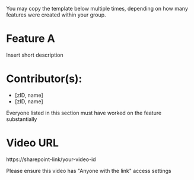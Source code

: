 You may copy the template below multiple times, depending on how many features were created within your group.

# Feature A
Insert short description

# Contributor(s): 
* [zID, name] 
* [zID, name]

Everyone listed in this section must have worked on the feature substantially

# Video URL
https://sharepoint-link/your-video-id

Please ensure this video has "Anyone with the link" access settings